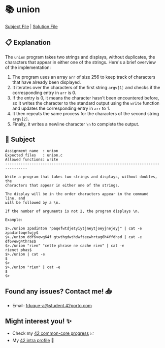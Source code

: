 # :books: union

[Subject File](./subject.en.txt) | [Solution File](union.c)

## :clipboard: Explanation

The `union` program takes two strings and displays, without duplicates, the characters that appear in either one of the strings. Here's a brief overview of the implementation:

1. The program uses an array `arr` of size 256 to keep track of characters that have already been displayed.
2. It iterates over the characters of the first string `argv[1]` and checks if the corresponding entry in `arr` is 0.
3. If the entry is 0, it means the character hasn't been encountered before, so it writes the character to the standard output using the `write` function and updates the corresponding entry in `arr` to 1.
4. It then repeats the same process for the characters of the second string `argv[2]`.
5. Finally, it writes a newline character `\n` to complete the output.

## :pencil: Subject

```
Assignment name  : union
Expected files   : union.c
Allowed functions: write
--------------------------------------------------------------------------------

Write a program that takes two strings and displays, without doubles, the
characters that appear in either one of the strings.

The display will be in the order characters appear in the command line, and
will be followed by a \n.

If the number of arguments is not 2, the program displays \n.

Example:

$>./union zpadinton "paqefwtdjetyiytjneytjoeyjnejeyj" | cat -e
zpadintoqefwjy$
$>./union ddf6vewg64f gtwthgdwthdwfteewhrtag6h4ffdhsd | cat -e
df6vewg4thras$
$>./union "rien" "cette phrase ne cache rien" | cat -e
rienct phas$
$>./union | cat -e
$
$>
$>./union "rien" | cat -e
$
$>

```

## Found any issues? Contact me! 📥

- Email: fduque-a@student.42porto.com

## Might interest you! :sparkles:

- Check my [42 common-core progress](https://github.com/fduquea/42cursus) :chart_with_upwards_trend:
- My [42 intra profile](https://profile.intra.42.fr/users/fduque-a) :bust_in_silhouette: